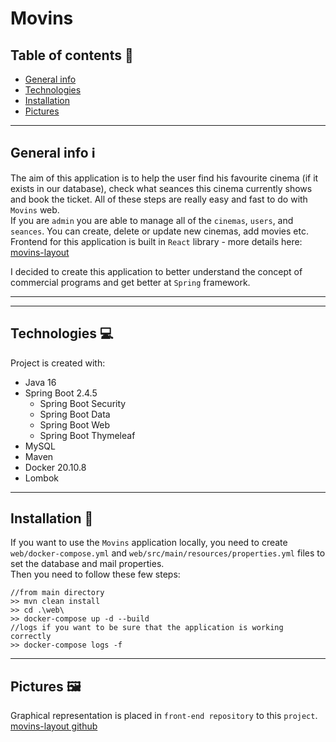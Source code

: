 # Movins

## Table of contents 📓

* [General info](#general-info)
* [Technologies](#technologies)
* [Installation](#installation)
* [Pictures](#pictures)
***

## General info ℹ️
The aim of this application is to help the user find his favourite cinema (if it exists in our database),
check what seances this cinema currently shows and book the ticket. All of these steps 
are really easy and fast to do with `Movins` web.  
If you are `admin` you are able to manage all of the `cinemas`, `users`, and  `seances`. 
You can create, delete or update new cinemas, add movies etc.  
Frontend for this application is built in `React` library - more details here: [movins-layout](https://github.com/Jankaz2/movins-layout/blob/master/README.md)

I decided to create this application to better understand the concept of commercial programs 
and get better at `Spring` framework.
***

***
## Technologies :computer:
Project is created with: 
- Java 16
- Spring Boot 2.4.5
  - Spring Boot Security
  - Spring Boot Data
  - Spring Boot Web
  - Spring Boot Thymeleaf
- MySQL
- Maven
- Docker 20.10.8
- Lombok


***
## Installation :hammer:
If you want to use the `Movins` application locally, you need to create `web/docker-compose.yml`
and `web/src/main/resources/properties.yml` files to set the database and mail properties.  
Then you need to follow these few steps:
```aidl
//from main directory
>> mvn clean install
>> cd .\web\
>> docker-compose up -d --build
//logs if you want to be sure that the application is working correctly
>> docker-compose logs -f
```

***
## Pictures 🖼️
Graphical representation is placed in `front-end repository` to this `project`.  
[movins-layout github](https://github.com/Jankaz2/movins-layout)
